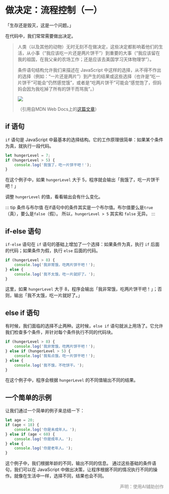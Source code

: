 # 做决定：流程控制（一）

「生存还是毁灭，这是一个问题。」

在代码中，我们常常需要做出决定。

> 人类（以及其他的动物）无时无刻不在做决定，这些决定都影响着他们的生活，从小事（“我应该吃一片还是两片饼干”）到重要的大事（“我应该留在我的祖国，在我父亲的农场工作；还是应该去美国学习天体物理学”）。
>
> 条件语句结构允许我们来描述在 JavaScript 中这样的选择，从不得不作出的选择（例如：“一片还是两片”）到产生的结果或这些选择（也许是“吃一片饼干”可能会“仍然感觉饿”，或者是“吃两片饼干”可能会“感觉饱了，但妈妈会因为我吃掉了所有的饼干而骂我”。）
>
> ![](/js-fs-if-1.png)
> 
> （引用自MDN Web Docs上的[这篇文章](https://developer.mozilla.org/zh-CN/docs/Learn/JavaScript/Building_blocks/conditionals)）

## if 语句
`if` 语句是 JavaScript 中最基本的选择结构。它的工作原理很简单：如果某个条件为真，就执行一段代码。
```javascript
let hungerLevel = 7;
if (hungerLevel > 5) {
    console.log('我饿了，吃一片饼干吧！');
}
```
在这个例子中，如果 `hungerLevel` 大于 5，程序就会输出「我饿了，吃一片饼干吧！」

调整 `hungerLevel` 的值，看看输出会有什么变化。

::: tip 条件与布尔值
在if语句中的条件其实是一个布尔值。布尔值要么是`true`（真），要么是`false`（假）。
所以，`hungerLevel > 5` 其实和 `false` 无异。
:::

## if-else 语句
`if-else` 语句在 `if` 语句的基础上增加了一个选择：如果条件为真，执行 `if` 后面的代码；如果条件为假，执行 `else` 后面的代码。
```javascript
if (hungerLevel > 8) {
    console.log('我非常饿，吃两片饼干吧！');
} else {
    console.log('我不太饿，吃一片就好了。');
}
```
这里，如果 `hungerLevel` 大于 8，程序会输出「我非常饿，吃两片饼干吧！」；否则，输出「我不太饿，吃一片就好了。」

## else if 语句
有时候，我们面临的选择不止两种。这时候，`else if` 语句就派上用场了。它允许我们检查多个条件，并针对每个条件执行不同的代码块。
```javascript
if (hungerLevel > 8) {
    console.log('我非常饿，吃两片饼干吧！');
} else if (hungerLevel > 5) {
    console.log('我有点饿，吃一片饼干吧！');
} else {
    console.log('我不饿，不吃饼干。');
}
```
在这个例子中，程序会根据 `hungerLevel` 的不同值输出不同的结果。

## 一个简单的示例
让我们通过一个简单的例子来总结一下：
```javascript
let age = 20;
if (age < 18) {
    console.log('你是未成年人。');
} else if (age < 60) {
    console.log('你是成年人。');
} else {
    console.log('你是老年人。');
}
```

这个例子中，我们根据年龄的不同，输出不同的信息。
通过这些基础的条件语句，我们可以在 JavaScript 中做出决策，让程序根据不同的情况执行不同的操作。就像在生活中一样，选择不同，结果也会不同。

<p style="opacity:0.5; text-align: right;">声明：使用AI辅助创作</p>
